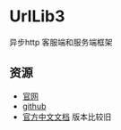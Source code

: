 # UrlLib3

异步http 客服端和服务端框架

## 资源

* [官网](https://urllib3.readthedocs.io/en/latest/)
* [github](https://github.com/urllib3/urllib3)
* [官方中文文档](https://scrapy-chs.readthedocs.io/zh_CN/latest/index.html) 版本比较旧

